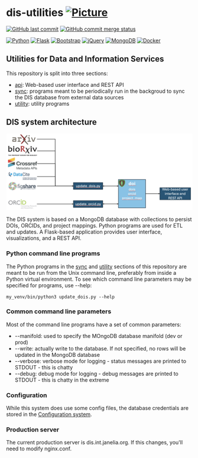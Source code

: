 # dis-utilities [![Picture](https://raw.github.com/janelia-flyem/janelia-flyem.github.com/master/images/HHMI_Janelia_Color_Alternate_180x40.png)](http://www.janelia.org)

[![GitHub last commit](https://img.shields.io/github/last-commit/JaneliaSciComp/dis-utilities.svg)](https://github.com/JaneliaSciComp/dis-utilities)
[![GitHub commit merge status](https://img.shields.io/github/commit-status/badges/shields/master/5d4ab86b1b5ddfb3c4a70a70bd19932c52603b8c.svg)](https://github.com/JaneliaSciComp/dis-utilities)

[![Python](https://img.shields.io/badge/Python-FFD43B?style=for-the-badge&logo=python&logoColor=blue)](https://www.python.org/)
[![Flask](https://img.shields.io/badge/Flask-000000?style=for-the-badge&logo=flask&logoColor=white)](https://flask.palletsprojects.com/)
[![Bootstrap](https://img.shields.io/badge/Bootstrap-563D7C?style=for-the-badge&logo=bootstrap&logoColor=white)](https://getbootstrap.com/)
[![jQuery](https://img.shields.io/badge/jQuery-0769AD?style=for-the-badge&logo=jquery&logoColor=white)](https://jquery.com/)
[![MongoDB](https://img.shields.io/badge/MongoDB-4EA94B?style=for-the-badge&logo=mongodb&logoColor=white)](https://www.mongodb.com/)
[![Docker](https://img.shields.io/badge/Docker-2CA5E0?style=for-the-badge&logo=docker&logoColor=white)](https://www.docker.com/)

## Utilities for Data and Information Services

This repository is split into three sections:

- [api](api/README.md): Web-based user interface and REST API
- [sync](sync/README.md): programs meant to be periodically run in the backgroud to sync the DIS database from external data sources
- [utility](utility/README.md): utility programs

## DIS system architecture
![DIS system architecture](DIS_architecture.png?raw=true "DIS system architecture")

The DIS system is based on a MongoDB database with collections to persist DOIs, ORCIDs, and project mappings. Python programs are used for ETL and updates. A Flask-based application provides user interface, visualizations, and a REST API.

### Python command line programs
The Python programs in the [sync](sync/README.md) and [utility](utility/README.md) sections of this repository are meant to be run from the Unix command line, preferably from inside a Python virtual environment. To see which command line parameters may be specified for programs, use --help:

    my_venv/bin/python3 update_dois.py --help

### Common command line parameters
Most of the command line programs have a set of common parameters:

- --manifold: used to specify the MOngoDB database manifold (dev or prod)
- --write: actually write to the database. If not specified, no rows will be updated in the MongoDB database
- --verbose: verbose mode for logging - status messages are printed to STDOUT - this is chatty
- --debug: debug mode for logging - debug messages are printed to STDOUT - this is chatty in the extreme

### Configuration
While this system does use some config files, the database credentials are stored in the <a href="https://github.com/JaneliaSciComp/configurator" target="_blank">Configuration system</a>.

### Production server
The current production server is dis.int.janelia.org. If this changes, you'll need to modify nginx.conf.
